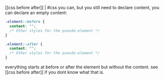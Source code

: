 [[css before after]] |
#css 
you can, but you still need to declare content, you can declare an empty content:
```css
.element::before {
  content: "";
  /* Other styles for the pseudo-element */
}

.element::after {
  content: "";
  /* Other styles for the pseudo-element */
}
```
everything starts at before or after the element but without the content.
see [[css before after]] if you dont know what that is.
